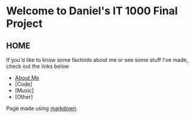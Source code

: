 # Welcome to Daniel's IT 1000 Final Project
## HOME

If you'd like to know some factoids about me or see some stuff I've made, check out the links below

* [About Me](https://github.com/danieljclubb/IT1000-Final/blob/master/AboutMe.md)
* [Code]
* [Music]
* [Other]













Page made using [markdown](https://daringfireball.net/projects/markdown/).
